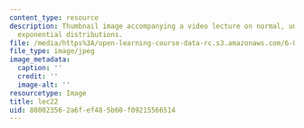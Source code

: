 ```yaml
---
content_type: resource
description: Thumbnail image accompanying a video lecture on normal, uniform, and
  exponential distributions.
file: /media/https%3A/open-learning-course-data-rc.s3.amazonaws.com/6-00-introduction-to-computer-science-and-programming-fall-2008/880023562a6fef485b60f09215566514_lec22.jpg
file_type: image/jpeg
image_metadata:
  caption: ''
  credit: ''
  image-alt: ''
resourcetype: Image
title: lec22
uid: 88002356-2a6f-ef48-5b60-f09215566514
---
```

